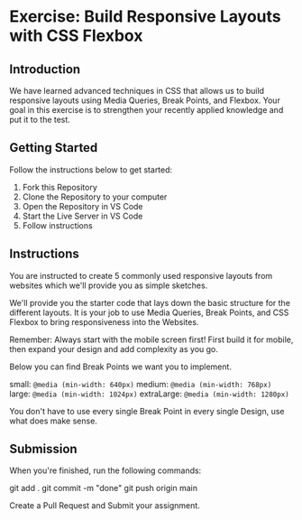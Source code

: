 # Exercise: Build Responsive Layouts with CSS Flexbox

## Introduction
We have learned advanced techniques in CSS that allows us to build responsive layouts using Media Queries, Break Points, and Flexbox. Your goal in this exercise is to strengthen your recently applied knowledge and put it to the test.

## Getting Started
Follow the instructions below to get started:

1. Fork this Repository
2. Clone the Repository to your computer
3. Open the Repository in VS Code
4. Start the Live Server in VS Code 
5. Follow instructions 

## Instructions
You are instructed to create 5 commonly used responsive layouts from websites which we'll provide you as simple sketches. 

We'll provide you the starter code that lays down the basic structure for the different layouts. It is your job to use Media Queries, Break Points, and CSS Flexbox to bring responsiveness into the Websites.

Remember: Always start with the mobile screen first! First build it for mobile, then expand your design and add complexity as you go.

Below you can find Break Points we want you to implement.

small: `@media (min-width: 640px)`
medium: `@media (min-width: 768px)`
large: `@media (min-width: 1024px)` 
extraLarge: `@media (min-width: 1280px)`

You don't have to use every single Break Point in every single Design, use what does make sense. 

## Submission

When you're finished, run the following commands:

git add .
git commit -m "done"
git push origin main

Create a Pull Request and Submit your assignment.

